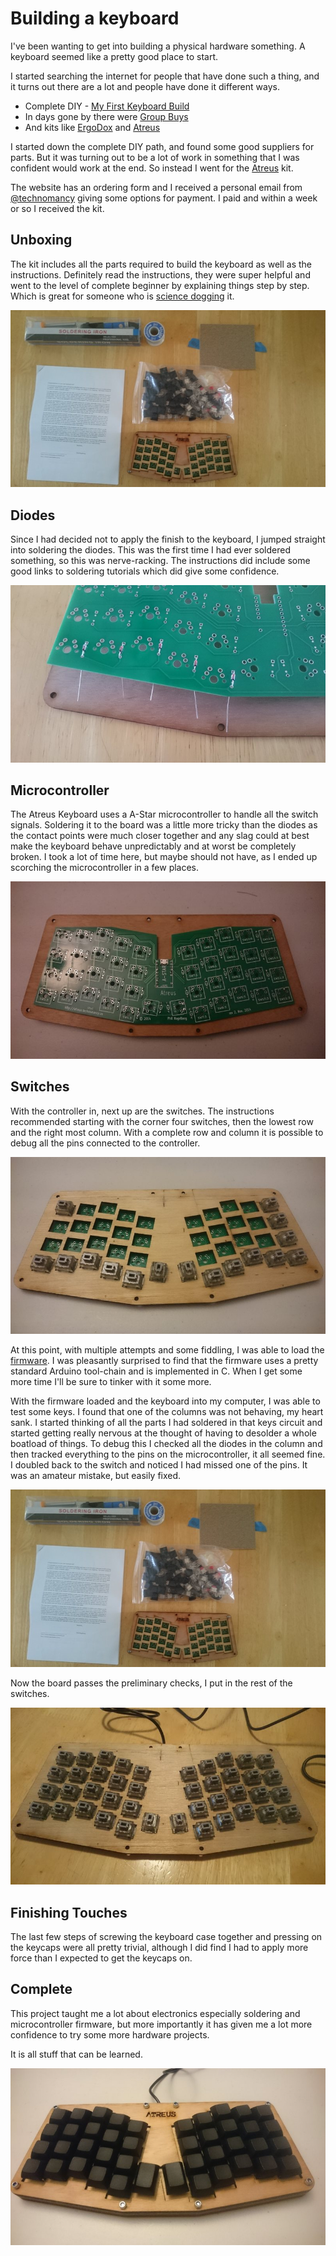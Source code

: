 <meta name="tags" content="electronics" />

# Building a keyboard

I've been wanting to get into building a physical hardware something. A keyboard seemed like a pretty good place to start.

I started searching the internet for people that have done such a thing, and it turns out there are a lot and people have done it different ways.

* Complete DIY - [My First Keyboard Build](http://www.davecooper.org/blog/2014/10/15/i-built-a-keyboard/)
* In days gone by there were [Group Buys](https://geekhack.org/index.php?topic=23572.0)
* And kits like [ErgoDox](https://www.massdrop.com/buy/ergodox) and [Atreus](http://atreus.technomancy.us)

I started down the complete DIY path, and found some good suppliers for parts. But it was turning out to be a lot of work in something that I was confident would work at the end. So instead I went for the [Atreus](http://atreus.technomancy.us) kit.

The website has an ordering form and I received a personal email from [@technomancy](https://twitter.com/technomancy) giving some options for payment. I paid and within a week or so I received the kit.

## Unboxing

The kit includes all the parts required to build the keyboard as well as the instructions. Definitely read the instructions, they were super helpful and went to the level of complete beginner by explaining things step by step. Which is great for someone who is [science dogging](https://thesciencedog.files.wordpress.com/2013/09/golden-retriever-and-science1.jpg) it.

![Unboxed](./posts/12-building-a-keyboard/01-unboxed.jpg)

## Diodes

Since I had decided not to apply the finish to the keyboard, I jumped straight into soldering the diodes. This was the first time I had ever soldered something, so this was nerve-racking. The instructions did include some good links to soldering tutorials which did give some confidence.

![First Diodes](./posts/12-building-a-keyboard/02-first-diodes.jpg)

## Microcontroller

The Atreus Keyboard uses a A-Star microcontroller to handle all the switch signals. Soldering it to the board was a little more tricky than the diodes as the contact points were much closer together and any slag could at best make the keyboard behave unpredictably and at worst be completely broken. I took a lot of time here, but maybe should not have, as I ended up scorching the microcontroller in a few places.

![Microcontroller](./posts/12-building-a-keyboard/03-microcontroller.jpg)

## Switches

With the controller in, next up are the switches. The instructions recommended starting with the corner four switches, then the lowest row and the right most column. With a complete row and column it is possible to debug all the pins connected to the controller.

![Debug Switches](./posts/12-building-a-keyboard/04-debug-switches.jpg)

At this point, with multiple attempts and some fiddling, I was able to load the [firmware](https://github.com/technomancy/atreus-firmware). I was pleasantly surprised to find that the firmware uses a pretty standard Arduino tool-chain and is implemented in C. When I get some more time I'll be sure to tinker with it some more.

With the firmware loaded and the keyboard into my computer, I was able to test some keys. I found that one of the columns was not behaving, my heart sank. I started thinking of all the parts I had soldered in that keys circuit and started getting really nervous at the thought of having to desolder a whole boatload of things. To debug this I checked all the diodes in the column and then tracked everything to the pins on the microcontroller, it all seemed fine. I doubled back to the switch and noticed I had missed one of the pins. It was an amateur mistake, but easily fixed.

![Unboxed](./posts/12-building-a-keyboard/01-unboxed.jpg)

Now the board passes the preliminary checks, I put in the rest of the switches.

![All Switches](./posts/12-building-a-keyboard/05-all-switches.jpg)

## Finishing Touches

The last few steps of screwing the keyboard case together and pressing on the keycaps were all pretty trivial, although I did find I had to apply more force than I expected to get the keycaps on.

## Complete

This project taught me a lot about electronics especially soldering and microcontroller firmware, but more importantly it has given me a lot more confidence to try some more hardware projects.

It is all stuff that can be learned.

![Complete](./posts/12-building-a-keyboard/06-complete.jpg)
